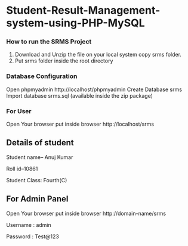 # Student-Result-Management-system-using-PHP-MySQL


### How to run the SRMS Project
1. Download and Unzip the file on your local system copy srms folder.
2.  Put srms folder inside the root directory


### Database Configuration
Open phpmyadmin
http://localhost/phpmyadmin
Create Database srms
Import database srms.sql (available inside the zip package)
### For User
Open Your browser put inside browser http://localhost/srms

## Details of student

Student name– Anuj Kumar

Roll id–10861

Student Class: Fourth(C)

## For Admin Panel

Open Your browser put inside browser http://domain-name/srms

Username : admin

Password : Test@123
